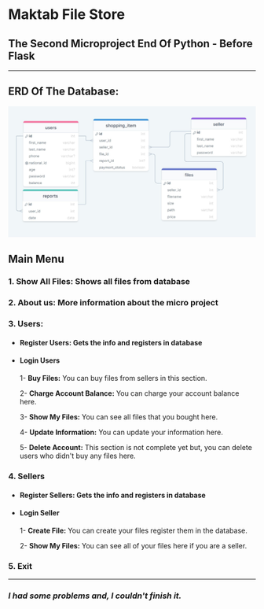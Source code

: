 # Maktab File Store
## The Second Microproject End Of Python - Before Flask

<hr>

## ERD Of The Database:
<img src="https://github.com/mehdi-mirzaie78/Maktab78-Homeworks/blob/main/HW/HW13/Maktab%20File%20Store/ERD.jpg">


## Main Menu
### 1. Show All Files: Shows all files from database
### 2. About us: More information about the micro project
### 3. Users:
- #### Register Users: Gets the info and registers in database

- #### Login Users
  1- __Buy Files:__ You can buy files from sellers in this section.

  2- __Charge Account Balance:__ You can charge your account balance here.

  3- __Show My Files:__ You can see all files that you bought here.

  4- __Update Information:__ You can update your information here.

  5- __Delete Account:__ This section is not complete yet but, you can delete users who didn't buy any files here.

### 4. Sellers
- #### Register Sellers: Gets the info and registers in database

- #### Login Seller
  1- __Create File:__ You can create your files register them in the database.

  2- __Show My Files:__ You can see all of your files here if you are a seller.

### 5. Exit
 

---


### _I had some problems and, I couldn't finish it._